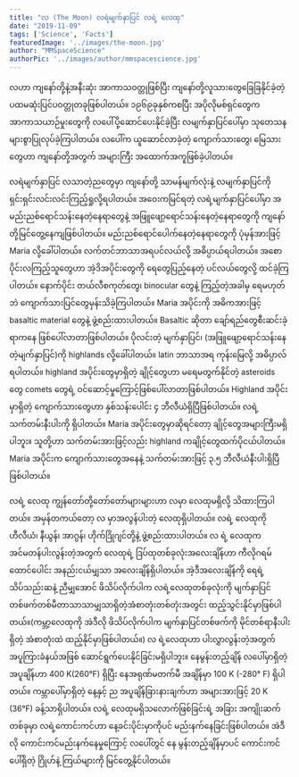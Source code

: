 ```yaml
---
title: "လ (The Moon) လရဲမျက်နှာပြင် လရဲ့ လေထု"
date: "2019-11-09"
tags: ['Science', 'Facts']
featuredImage: '../images/the-moon.jpg'
author: "MMSpaceScience"
authorPic: '../images/author/mmspacescience.jpg'
---
```

လဟာ ကျနော်တို့နဲ့အနီးဆုံး အာကာသ၀တ္တုဖြစ်ပြီး ကျနော်တို့လူသားတွေခြေခြနိုင်ခဲ့တဲ့ ပထမဆုံးပြင်ပဝတ္တုတခုဖြစ်ပါတယ်။ ၁၉၆၉ခုနှစ်ကစပြီး အပိုလိုမစ်ရှင်တွေက အာကာသယာဉ်မှုးတွေကို လပေါ်ပို့ဆောင်ပေးနိုင်ခဲ့ပြီး လမျက်နှာပြင်ပေါ်မှာ သုတေသနများစွာပြုလုပ်ခဲ့ကြပါတယ်။ လပေါ်က ယူဆောင်လာခဲ့တဲ့ ကျောက်သားတွေ၊ မြေသားတွေဟာ ကျနော်တို့အတွက် အများကြီး အထောက်အကူဖြစ်ခဲ့ပါတယ်။

လရဲမျက်နှာပြင်
လသာတဲ့ညတွေမှာ ကျနော်တို့ သာမန်မျက်လုံးနဲ့ လမျက်နှာပြင်ကို ရှင်းရှင်းလင်းလင်းကြည့်ရှုလို့ရပါတယ်။ အဝေးကမြင်ရတဲ့ လရဲ့မျက်နှာပြင်ပေါ်မှာ အမည်းညစ်ရောင်သန်းနေတဲ့နေရာတွေနဲ့ အဖြူဖျော့ရောင်သန်းနေတဲ့နေရာတွေကို ကျနော်တို့မြင်တွေ့နေကျဖြစ်ပါတယ်။ မည်းညစ်ရောင်ပေါက်နေတဲ့နေရာတွေကို ပုံမှန်အားဖြင့် Maria လို့ခေါ်ပါတယ်။ လက်တင်ဘာသာအရပင်လယ်လို့ အဓိပ္ပာယ်ရပါတယ်။ အစောပိုင်းလကြည့်သူတွေဟာ အဲ့ဒိအပိုင်းတွေကို ရေတွေပြည့်နေတဲ့ ပင်လယ်တွေလို့ ထင်ခဲ့ကြပါတယ်။ နောက်ပိုင်း တယ်လီစကုတ်တွေ၊ binocular တွေနဲ့ ကြည့်တဲ့အခါမှ ရေမဟုတ်ဘဲ ကျောက်သားပြင်တွေမှန်းသိခဲ့ကြပါတယ်။ Maria အပိုင်းကို အဓိကအားဖြင့် basaltic material တွေနဲ့ ဖွဲ့စည်းထားပါတယ်။ Basaltic ဆိုတာ ချော်ရည်တွေစီးဆင်းခဲ့ရာကနေ ဖြစ်ပေါ်လာတာဖြစ်ပါတယ်။ ပိုလင်းတဲ့ မျက်နှာပြင်၊ (အဖြူဖျော့ရောင်သန်းနေတဲ့မျက်နှာပြင်)ကို highlands လို့ခေါ်ပါတယ်။ latin ဘာသာအရ ကုန်းမြေလို့ အဓိပ္ပာလ်ရပါတယ်။ highland အပိုင်းတွေမှာရှိတဲ့ ချိုင့်တွေဟာ မရေမတွက်နိုင်တဲ့ asteroids တွေ comets တွေရဲ့ ဝင်ဆောင့်မှုကြောင့်ဖြစ်ပေါ်လာတာဖြစ်ပါတယ်။ Highland အပိုင်းမှာရှိတဲ့ ကျောက်သားတွေဟာ နှစ်သန်းပေါင်း ၄ ဘီလီယံရှိပြီဖြစ်ပါတယ်။ လရဲ့သက်တမ်းနီးပါးကို ရှိပါတယ်။ Maria အပိုင်းတွေမှာဆိုရင်တော့ ချိုင့်တွေအများကြီးမရှိပါဘူး။ သူတို့ဟာ သက်တမ်းအားဖြင့်လည်း highland ကချိုင့်တွေထက်ပိုငယ်ပါတယ်။ Maria အပိုင်းက ကျောက်သားတွေအနေနဲ့ သက်တမ်းအားဖြင့် ၃.၅ ဘီလီယံနီးပါးရှိပြီဖြစ်ပါတယ်။

လရဲ့ လေထု
ကျွန်တော်တို့တော်တော်များများဟာ လမှာ လေထုမရှိလို့ သိထားကြပါတယ်။ အမှန်တကယ်တော့ လ မှာအလွန်ပါးတဲ့ လေထုရှိပါတယ်။ လရဲ့ လေထုကို ဟီလီယံ၊ နီယွန်၊ အာဂွန်၊ ဟိုက်ဒြိုဂျင်တို့နဲ့ ဖွဲ့စည်းထားပါတယ်။ လ ရဲ့ လေထုက အင်မတန်ပါးလွန်းတဲ့အတွက် လေထုရဲ့ ဒြပ်ထုတစ်ခုလုံးအလေးချိန်ဟာ ကီလိုဂရမ်ထောင်ပေါင်း အနည်းငယ်မျှသာ အလေးချိန်ရှိပါတယ်။ အဲ့ဒီအလေးချိန်ကို ရေရဲ့ သိပ်သည်းဆနဲ့ ညီမျှအောင် ဖိသိပ်လိုက်ပါက လရဲ့လေထုတစ်ခုလုံးကို မျက်နှာပြင်တစ်ဖက်တစ်မီတာသာသာမျှသာရှိတဲ့အံစာတုံးတစ်တုံးအတွင်း ထည့်သွင်းနိုင်မှာဖြစ်ပါတယ်။(ကမ္ဘာ့လေထုကို အဲဒီလို ဖိသိပ်လိုက်ပါက မျက်နှာပြင်တစ်ဖက်ကို မိုင်တစ်ရာနီးပါးရှိတဲ့ အံစာတုံးထဲ ထည့်နိုင်မှာဖြစ်ပါတယ်။) လ ရဲ့လေထုဟာ ပါးလွှာလွန်းတဲ့အတွက် အပူကြားခံနယ်အဖြစ် ဆောင်ရွက်ပေးနိုင်ခြင်းမရှိပါဘူး။ နေမွန်းတည့်ချိန် လပေါ်မှာရှိတဲ့ အပူချိန်ဟာ 400 K(260°F) ရှိပြီး နေအရုဏ်မတက်မီ အချိန်မှာ 100 K (-280° F) ရှိပါတယ်။ ကမ္ဘာပေါ်မှာရှိတဲ့ နေ့နှင့် ည အပူချိန်ခြားနားချက်ဟာ အများအားဖြင့် 20 K (36°F) ခန့်သာရှိပါတယ်။ လရဲ့ လေထုမရှိသလောက်ဖြစ်ခြင်းရဲ့ အခြား အကျိုးဆက်တစ်ခုမှာ လရဲ့ကောင်းကင်ဟာ နေ့ခင်းပိုင်းမှာကိုပင် မည်းနက်နေခြင်းဖြစ်ပါတယ်။ အဲဒီလို ကောင်းကင်မည်းနက်နေမှုကြောင့် လပေါ်တွင် နေ မွန်းတည့်ချိန်မှာပင် ကောင်းကင်ပေါ်ရှိတဲ့ ဂြိုဟ်နဲ့ ကြယ်များကို မြင်တွေ့နိုင်ပါတယ်။